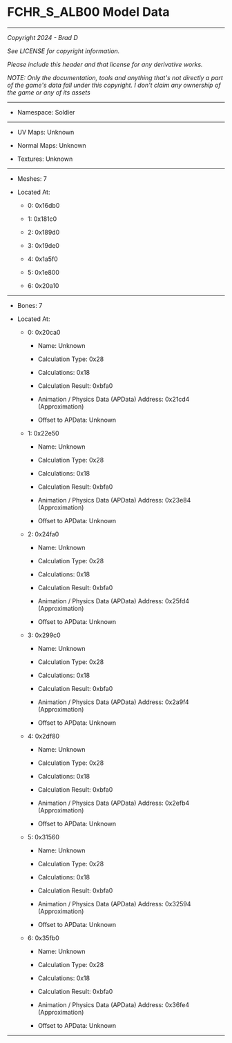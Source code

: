 # FCHR_S_ALB00 Model Data

---

*Copyright 2024 - Brad D*

*See LICENSE for copyright information.*

*Please include this header and that license for any derivative works.*

*NOTE: Only the documentation, tools and anything that's not directly a part of the game's data fall under this copyright. I don't claim any ownership of the game or any of its assets*

---

* Namespace: Soldier

---

* UV Maps: Unknown

* Normal Maps: Unknown

* Textures: Unknown

---

* Meshes: 7

* Located At:

  * 0: 0x16db0

  * 1: 0x181c0

  * 2: 0x189d0

  * 3: 0x19de0

  * 4: 0x1a5f0

  * 5: 0x1e800

  * 6: 0x20a10

---

* Bones: 7

* Located At:

  * 0: 0x20ca0

    * Name: Unknown

    * Calculation Type: 0x28

    * Calculations: 0x18

    * Calculation Result: 0xbfa0

    * Animation / Physics Data (APData) Address: 0x21cd4 (Approximation)

    * Offset to APData: Unknown

  * 1: 0x22e50

    * Name: Unknown

    * Calculation Type: 0x28

    * Calculations: 0x18

    * Calculation Result: 0xbfa0

    * Animation / Physics Data (APData) Address: 0x23e84 (Approximation)

    * Offset to APData: Unknown

  * 2: 0x24fa0

    * Name: Unknown

    * Calculation Type: 0x28

    * Calculations: 0x18

    * Calculation Result: 0xbfa0

    * Animation / Physics Data (APData) Address: 0x25fd4 (Approximation)

    * Offset to APData: Unknown

  * 3: 0x299c0

    * Name: Unknown

    * Calculation Type: 0x28

    * Calculations: 0x18

    * Calculation Result: 0xbfa0

    * Animation / Physics Data (APData) Address: 0x2a9f4 (Approximation)

    * Offset to APData: Unknown

  * 4: 0x2df80

    * Name: Unknown

    * Calculation Type: 0x28

    * Calculations: 0x18

    * Calculation Result: 0xbfa0

    * Animation / Physics Data (APData) Address: 0x2efb4 (Approximation)

    * Offset to APData: Unknown

  * 5: 0x31560

    * Name: Unknown

    * Calculation Type: 0x28

    * Calculations: 0x18

    * Calculation Result: 0xbfa0

    * Animation / Physics Data (APData) Address: 0x32594 (Approximation)

    * Offset to APData: Unknown

  * 6: 0x35fb0

    * Name: Unknown

    * Calculation Type: 0x28

    * Calculations: 0x18

    * Calculation Result: 0xbfa0

    * Animation / Physics Data (APData) Address: 0x36fe4 (Approximation)

    * Offset to APData: Unknown

---

